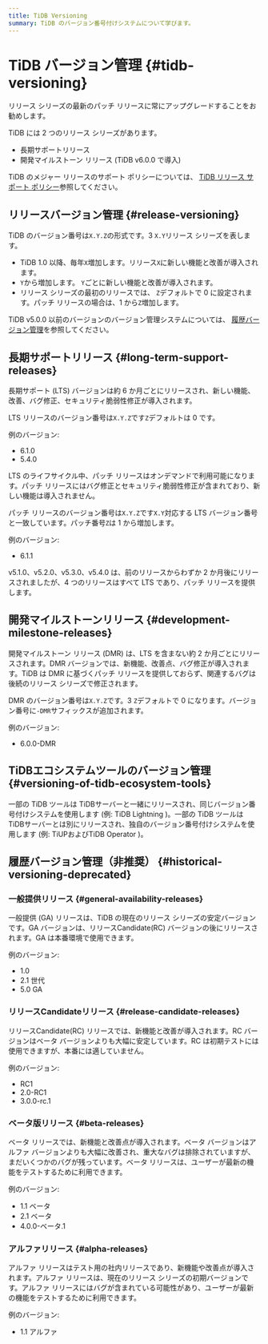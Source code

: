 ```yaml
---
title: TiDB Versioning
summary: TiDB のバージョン番号付けシステムについて学びます。
---
```


# TiDB バージョン管理 {#tidb-versioning}

<Important>

リリース シリーズの最新のパッチ リリースに常にアップグレードすることをお勧めします。

</Important>

TiDB には 2 つのリリース シリーズがあります。

-   長期サポートリリース
-   開発マイルストーン リリース (TiDB v6.0.0 で導入)

TiDB のメジャー リリースのサポート ポリシーについては、 [TiDB リリース サポート ポリシー](https://www.pingcap.com/tidb-release-support-policy/)参照してください。

## リリースバージョン管理 {#release-versioning}

TiDB のバージョン番号は`X.Y.Z`の形式です。3 `X.Y`リリース シリーズを表します。

-   TiDB 1.0 以降、毎年`X`増加します。リリース`X`に新しい機能と改善が導入されます。
-   `Y`から増加します。 `Y`ごとに新しい機能と改善が導入されます。
-   リリース シリーズの最初のリリースでは、 `Z`デフォルトで 0 に設定されます。パッチ リリースの場合は、1 から`Z`増加します。

TiDB v5.0.0 以前のバージョンのバージョン管理システムについては、 [履歴バージョン管理](#historical-versioning-deprecated)を参照してください。

## 長期サポートリリース {#long-term-support-releases}

長期サポート (LTS) バージョンは約 6 か月ごとにリリースされ、新しい機能、改善、バグ修正、セキュリティ脆弱性修正が導入されます。

LTS リリースのバージョン番号は`X.Y.Z`です`Z`デフォルトは 0 です。

例のバージョン:

-   6.1.0
-   5.4.0

LTS のライフサイクル中、パッチ リリースはオンデマンドで利用可能になります。パッチ リリースにはバグ修正とセキュリティ脆弱性修正が含まれており、新しい機能は導入されません。

パッチ リリースのバージョン番号は`X.Y.Z`です`X.Y`対応する LTS バージョン番号と一致しています。パッチ番号`Z`は 1 から増加します。

例のバージョン:

-   6.1.1

<Note>

v5.1.0、v5.2.0、v5.3.0、v5.4.0 は、前のリリースからわずか 2 か月後にリリースされましたが、4 つのリリースはすべて LTS であり、パッチ リリースを提供します。

</Note>

## 開発マイルストーンリリース {#development-milestone-releases}

開発マイルストーン リリース (DMR) は、LTS を含まない約 2 か月ごとにリリースされます。DMR バージョンでは、新機能、改善点、バグ修正が導入されます。TiDB は DMR に基づくパッチ リリースを提供しておらず、関連するバグは後続のリリース シリーズで修正されます。

DMR のバージョン番号は`X.Y.Z`です。3 `Z`デフォルトで 0 になります。バージョン番号に`-DMR`サフィックスが追加されます。

例のバージョン:

-   6.0.0-DMR

## TiDBエコシステムツールのバージョン管理 {#versioning-of-tidb-ecosystem-tools}

一部の TiDB ツールは TiDBサーバーと一緒にリリースされ、同じバージョン番号付けシステムを使用します (例: TiDB Lightning )。一部の TiDB ツールは TiDBサーバーとは別にリリースされ、独自のバージョン番号付けシステムを使用します (例: TiUPおよびTiDB Operator )。

## 履歴バージョン管理（非推奨） {#historical-versioning-deprecated}

### 一般提供リリース {#general-availability-releases}

一般提供 (GA) リリースは、TiDB の現在のリリース シリーズの安定バージョンです。GA バージョンは、リリースCandidate(RC) バージョンの後にリリースされます。GA は本番環境で使用できます。

例のバージョン:

-   1.0
-   2.1 世代
-   5.0 GA

### リリースCandidateリリース {#release-candidate-releases}

リリースCandidate(RC) リリースでは、新機能と改善が導入されます。RC バージョンはベータ バージョンよりも大幅に安定しています。RC は初期テストには使用できますが、本番には適していません。

例のバージョン:

-   RC1
-   2.0-RC1
-   3.0.0-rc.1

### ベータ版リリース {#beta-releases}

ベータ リリースでは、新機能と改善点が導入されます。ベータ バージョンはアルファ バージョンよりも大幅に改善され、重大なバグは排除されていますが、まだいくつかのバグが残っています。ベータ リリースは、ユーザーが最新の機能をテストするために利用できます。

例のバージョン:

-   1.1 ベータ
-   2.1 ベータ
-   4.0.0-ベータ.1

### アルファリリース {#alpha-releases}

アルファ リリースはテスト用の社内リリースであり、新機能や改善点が導入されます。アルファ リリースは、現在のリリース シリーズの初期バージョンです。アルファ リリースにはバグが含まれている可能性があり、ユーザーが最新の機能をテストするために利用できます。

例のバージョン:

-   1.1 アルファ
